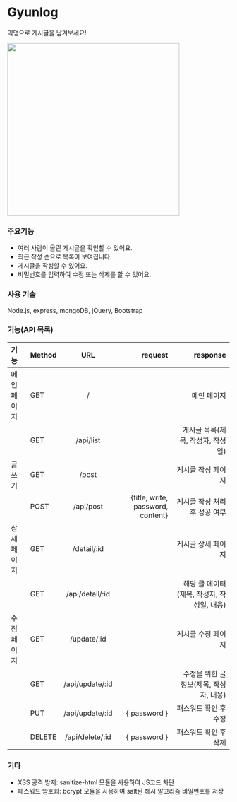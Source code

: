 # Gyunlog

익명으로 게시글을 남겨보세요! 

<img src="https://user-images.githubusercontent.com/58046372/112098879-ddce7980-8be5-11eb-9e2c-9ae34d813e63.jpg" height="390px">

### 주요기능
- 여러 사람이 올린 게시글을 확인할 수 있어요.
- 최근 작성 순으로 목록이 보여집니다.
- 게시글을 작성할 수 있어요.
- 비밀번호를 입력하여 수정 또는 삭제를 할 수 있어요.

### 사용 기술
Node.js, express, mongoDB, jQuery, Bootstrap


### 기능(API 목록)

| 기능 | Method    | URL | request | response |
| :-       | -    | :-: | -:      | -:       |
| 메인페이지  | GET | / |  | 메인 페이지 |
|          | GET | /api/list |  | 게시글 목록(제목, 작성자, 작성일) |
| 글쓰기     | GET | /post | | 게시글 작성 페이지 |
|          | POST | /api/post | {title, write, password, content} | 게시글 작성 처리 후 성공 여부 |
| 상세 페이지 | GET | /detail/:id |  | 게시글 상세 페이지 |
|          | GET | /api/detail/:id |  | 해당 글 데이터(제목, 작성자, 작성일, 내용) |
| 수정 페이지 | GET | /update/:id |  | 게시글 수정 페이지 |
|          | GET | /api/update/:id |  | 수정을 위한 글 정보(제목, 작성자, 내용) |
|          | PUT | /api/update/:id | { password } | 패스워드 확인 후 수정 |
|          | DELETE | /api/delete/:id | { password } | 패스워드 확인 후 삭제 |

### 기타
- XSS 공격 방지: sanitize-html 모듈을 사용하여 JS코드 차단   
- 패스워드 암호화: bcrypt 모듈을 사용하여 salt된 해시 알고리즘 비밀번호를 저장

